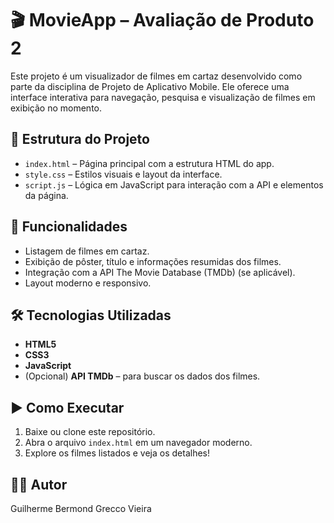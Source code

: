 # 🎬 MovieApp – Avaliação de Produto 2

Este projeto é um visualizador de filmes em cartaz desenvolvido como parte da disciplina de Projeto de Aplicativo Mobile. Ele oferece uma interface interativa para navegação, pesquisa e visualização de filmes em exibição no momento.

## 📁 Estrutura do Projeto

- `index.html` – Página principal com a estrutura HTML do app.
- `style.css` – Estilos visuais e layout da interface.
- `script.js` – Lógica em JavaScript para interação com a API e elementos da página.

## 🚀 Funcionalidades

- Listagem de filmes em cartaz.
- Exibição de pôster, título e informações resumidas dos filmes.
- Integração com a API The Movie Database (TMDb) (se aplicável).
- Layout moderno e responsivo.

## 🛠️ Tecnologias Utilizadas

- **HTML5**
- **CSS3**
- **JavaScript**
- (Opcional) **API TMDb** – para buscar os dados dos filmes.


## ▶️ Como Executar

1. Baixe ou clone este repositório.
2. Abra o arquivo `index.html` em um navegador moderno.
3. Explore os filmes listados e veja os detalhes!

## 👨‍🎓 Autor

Guilherme Bermond Grecco Vieira 
